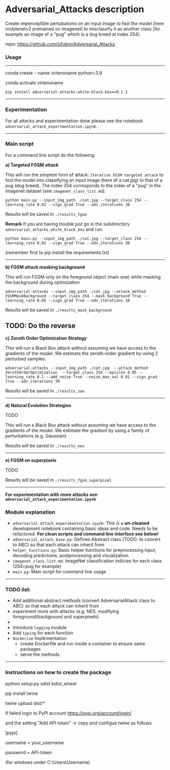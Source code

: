 # Adversarial_Attacks description
Create imperceptible pertubations on an input image to fool the model (here mobilenetv2 pretrained on imagenet) to misclassify it as another class (for example an image of a "pug" which is a dog breed at index 254).

repo: https://github.com/sifubro/Adversarial_Attacks

### Usage

-----------

conda create --name virtenvname python=3.9

conda activate virtenvname

`pip install adversarial-attacks-white-black-box==0.1.1`

-----------


### Experimentation
For all attacks and experimentation done please see the notebook `adversarial_attack_experimentation.ipynb`.

---------------

### Main script
For a command line script do the following: 


**a) Targeted FGSM attack**

This will run the simplest form of attack: `Iterative FGSM targeted attack` to  fool the model into classifying an input image (here of a cat.jpg) to that of a pug (dog breed). The index 254 corresponds to the index of a "pug" in the imagenet dataset (see `imagenet_class_list.md`).

`python main.py --input_img_path ./cat.jpg --target_class 254 --learning_rate 0.01 --sign_grad True --adv_iterations 30`

Results will be saved in `./results_fgsm`

**Remark** If you are having trouble just go in the subdirectory `adversarial_attacks_white_black_box` and run:

`python main.py --input_img_path ./cat.jpg --target_class 254 --learning_rate 0.01 --sign_grad True --adv_iterations 30`

(remember first to pip install the requirements.txt)

-------------

**b) FGSM attack masking background**

This will run FGSM only on the foregound object (main one) while masking the background during optimization

`adversarial-attacks --input_img_path ./cat.jpg --attack_method FGSMMaskBackground --target_class 254 --mask_background True --learning_rate 0.05 --sign_grad True --adv_iterations 10`

Results will be saved in `./results_mask_background`

TODO: Do the reverse
------------


**c) Zeroth Order Optimization Strategy**

This will run a Black Box attack without assuming we have access to the gradients of the model. We estimate the zeroth-order gradient by using 2 perturbed samples.

`adversarial-attacks --input_img_path ./cat.jpg  --attack_method ZerothOrderOptimization  --target_class 254 --epsilon 0.05 --learning_rate 0.1 --add_noise True --noise_max_val 0.01 --sign_grad True --adv_iterations 30`

Results will be saved in `./results_zoo`

------------


**d) Natural Evolution Strategies**


TODO

This will run a Black Box attack without assuming we have access to the gradients of the model. We estimate the gradient by using a family of perturbations (e.g. Gaussian)

Results will be saved in `./results_nes`

--------------

**e) FGSM on superpixels**

TODO

Results will be saved in `./results_fgsm_superpixel`

--------------

**For experimentation with more attacks see `adversarial_attack_experimentation.ipynb`**


### Module explanation
- `adversarial_attack_experimentation.ipynb`: This is a **un-cleaned** development notebook containing basic ideas and code. Needs to be refactored. **For clean scripts and command line interface see below!**
- `adversarial_attack_base.py`: Defines Abstract class (TODO: to convert to ABC) so that each attack can inherit from
- `helper_functions.py`: Basic helper functions for preprocessing input, decoding predictions, postprocessing and visualization. 
- `imagenet_class_list.md`: ImageNet classification indicies for each class (254=pug for example)
- `main.py`: Main script for command line usage


-----------

### TODO list:
- Add additional abstract methods (convert AdversarialAttack class to ABC) so that each attack can inherit from
- experiment more with attacks (e.g. NES, modifying foreground/background and superpixels)
- 
- Introduce `logging` module
- Add `typing` for each function
- `Dockerize` implementation
    - create Dockerfile and run inside a container to ensure same packages
    - serve the methods

-----------

### Instructions on how to create the package

python setup.py sdist bdist_wheel

pip install twine

twine upload dist/*

if failed login to PyPI account https://pypi.org/account/login/

and the setting "Add API token" -> copy and configue twine as follows

[pypi]

username = your_username

password = API-token

(for windows under C:\Users\Username\)
